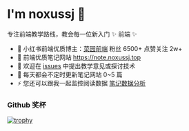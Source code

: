 # I'm noxussj 🎃

专注前端教学路线，教会每一位新入门 ✨ 前端 ✨

- 🌱 小红书前端优质博主：[菜园前端](https://www.xiaohongshu.com/user/profile/5eaf5ea40000000001006795) 粉丝 6500+ 点赞关注 2w+
- 👯 前端优质笔记网站 https://note.noxussj.top
- 🔭 欢迎在 [issues](https://github.com/noxussj/noxussj/issues/new) 中提出教学意见或探讨技术
- 🤔 每天都会不定时更新笔记网站 0~5 篇
- ⚡ 您还可以跟我一起监控阅读数据 [笔记数据分析](https://echarts.note.noxussj.top)

### Github 奖杯

[![trophy](https://github-profile-trophy.vercel.app/?username=noxussj2&theme=algolia)](https://github.com/ryo-ma/github-profile-trophy)
